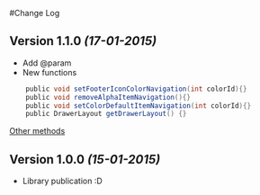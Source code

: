 #Change Log

Version 1.1.0 *(17-01-2015)*
----------------------------
* Add @param
* New functions
```groovy
    public void setFooterIconColorNavigation(int colorId){}
    public void removeAlphaItemNavigation(){}
    public void setColorDefaultItemNavigation(int colorId){}
    public DrawerLayout getDrawerLayout() {}
```
<a href="https://gist.github.com/rudsonlive/759a2c554a5d34d8dd05" target="_blank">Other methods</a> <br>

Version 1.0.0 *(15-01-2015)*
----------------------------
* Library publication :D